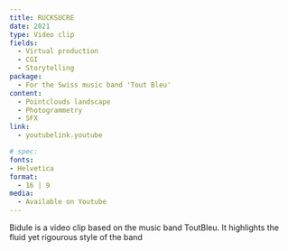 ```yaml
---
title: RUCKSUCRE
date: 2021
type: Video clip
fields:
  - Virtual production
  - CGI
  - Storytelling
package:
  - For the Swiss music band 'Tout Bleu'
content:
  - Pointclouds landscape
  - Photogrammetry
  - SFX
link:
  - youtubelink.youtube

# spec:
fonts:
- Helvetica
format:
  - 16 | 9
media:
  - Available on Youtube
---
```


Bidule is a video clip based on the music band ToutBleu. It highlights the fluid yet rigourous style of the band
